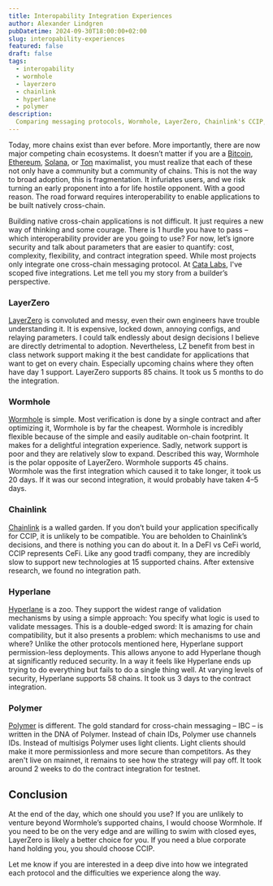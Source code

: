 ```yaml
---
title: Interopability Integration Experiences
author: Alexander Lindgren
pubDatetime: 2024-09-30T18:00:00+02:00
slug: interopability-experiences
featured: false
draft: false
tags:
  - interopability
  - wormhole
  - layerzero
  - chainlink
  - hyperlane
  - polymer
description:
  Comparing messaging protocols, Wormhole, LayerZero, Chainlink's CCIP, Hyperlane, and Polymer from a builder's perspective
---
```

Today, more chains exist than ever before. More importantly, there are now major competing chain ecosystems. It doesn’t matter if you are a [Bitcoin](https://bitcoin.org/en/), [Ethereum](https://ethereum.org/), [Solana](https://solana.com), or [Ton](https://ton.org) maximalist, you must realize that each of these not only have a community but a community of chains. This is not the way to broad adoption, this is fragmentation. It infuriates users, and we risk turning an early proponent into a for life hostile opponent. With a good reason. The road forward requires interoperability to enable applications to be built natively cross-chain.

Building native cross-chain applications is not difficult. It just requires a new way of thinking and some courage. There is 1 hurdle you have to pass – which interoperability provider are you going to use? For now, let’s ignore security and talk about parameters that are easier to quantify: cost, complexity, flexibility, and contract integration speed. While most projects only integrate one cross-chain messaging protocol. At [Cata Labs](https://catalabs.org), I've scoped five integrations. Let me tell you my story from a builder’s perspective.

### LayerZero
[LayerZero](layerzero.network/) is convoluted and messy, even their own engineers have trouble understanding it. It is expensive, locked down, annoying configs, and relaying parameters. I could talk endlessly about design decisions I believe are directly detrimental to adoption. Nevertheless, LZ benefit from best in class network support making it the best candidate for applications that want to get on every chain. Especially upcoming chains where they often have day 1 support. LayerZero supports 85 chains. It took us 5 months to do the integration.

### Wormhole
[Wormhole](https://wormhole.com) is simple. Most verification is done by a single contract and after optimizing it, Wormhole is by far the cheapest. Wormhole is incredibly flexible because of the simple and easily auditable on-chain footprint. It makes for a delightful integration experience. Sadly, network support is poor and they are relatively slow to expand. Described this way, Wormhole is the polar opposite of LayerZero. Wormhole supports 45 chains. Wormhole was the first integration which caused it to take longer, it took us 20 days. If it was our second integration, it would probably have taken 4–5 days.

### Chainlink
[Chainlink](https://chain.link) is a walled garden. If you don’t build your application specifically for CCIP, it is unlikely to be compatible. You are beholden to Chainlink’s decisions, and there is nothing you can do about it. In a DeFI vs CeFi world, CCIP represents CeFi. Like any good tradfi company, they are incredibly slow to support new technologies at 15 supported chains. After extensive research, we found no integration path.

### Hyperlane
[Hyperlane](hyperlane.xyz) is a zoo. They support the widest range of validation mechanisms by using a simple approach: You specify what logic is used to validate messages. This is a double-edged sword: It is amazing for chain compatibility, but it also presents a problem: which mechanisms to use and where? Unlike the other protocols mentioned here, Hyperlane support permission-less deployments. This allows anyone to add Hyperlane though at significantly reduced security. In a way it feels like Hyperlane ends up trying to do everything but fails to do a single thing well. At varying levels of security, Hyperlane supports 58 chains. It took us 3 days to the contract integration.

### Polymer
[Polymer](https://www.polymerlabs.org) is different. The gold standard for cross-chain messaging – IBC – is written in the DNA of Polymer. Instead of chain IDs, Polymer use channels IDs. Instead of multisigs Polymer uses light clients. Light clients should make it more permissionless and more secure than competitors. As they aren't live on mainnet, it remains to see how the strategy will pay off. It took around 2 weeks to do the contract integration for testnet.

## Conclusion
At the end of the day, which one should you use? If you are unlikely to venture beyond Wormhole’s supported chains, I would choose Wormhole. If you need to be on the very edge and are willing to swim with closed eyes, LayerZero is likely a better choice for you. If you need a blue corporate hand holding you, you should choose CCIP.

Let me know if you are interested in a deep dive into how we integrated each protocol and the difficulties we experience along the way.
